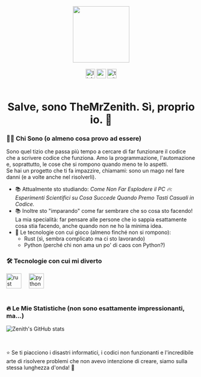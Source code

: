 <div align="center">
  <img height="150" src="https://media.giphy.com/media/M9gbBd9nbDrOTu1Mqx/giphy.gif" />
</div>

<br/>

<div align="center">
  <img src="https://img.shields.io/static/v1?message=LinkedIn&logo=linkedin&label=&color=0077B5&logoColor=white&labelColor=&style=for-the-badge" height="25" alt="linkedin logo" />
  <img src="https://img.shields.io/static/v1?message=Youtube&logo=youtube&label=&color=FF0000&logoColor=white&labelColor=&style=for-the-badge" height="25" alt="youtube logo" />
  <img src="https://img.shields.io/static/v1?message=Twitter&logo=twitter&label=&color=1DA1F2&logoColor=white&labelColor=&style=for-the-badge" height="25" alt="twitter logo" />
</div>

<br/>

<h1 align="center">Salve, sono TheMrZenith. Sì, proprio io. 👋</h1>

### 👩‍💻 Chi Sono (o almeno cosa provo ad essere)

Sono quel tizio che passa più tempo a cercare di far funzionare il codice che a scrivere codice che funziona. Amo la programmazione, l'automazione e, soprattutto, le cose che si rompono quando meno te lo aspetti.  
Se hai un progetto che ti fa impazzire, chiamami: sono un mago nel fare danni (e a volte anche nel risolverli).

- 📚 Attualmente sto studiando: *Come Non Far Esplodere il PC 🔥: Esperimenti Scientifici su Cosa Succede Quando Premo Tasti Casuali in Codice.*
- 📚 Inoltre sto "imparando" come far sembrare che so cosa sto facendo!  
  La mia specialità: far pensare alle persone che io sappia esattamente cosa stia facendo, anche quando non ne ho la minima idea.
- 🧰 Le tecnologie con cui gioco (almeno finché non si rompono):
  - Rust (sì, sembra complicato ma ci sto lavorando)
  - Python (perché chi non ama un po' di caos con Python?)

### 🛠 Tecnologie con cui mi diverto

<div align="left">
  <img src="https://cdn.jsdelivr.net/gh/devicons/devicon/icons/rust/rust-original.svg" height="40" alt="rust logo" />
  <img width="12" />
  <img src="https://cdn.jsdelivr.net/gh/devicons/devicon/icons/python/python-original.svg" height="40" alt="python logo" />
</div>

<br/>

### 🔥 Le Mie Statistiche (non sono esattamente impressionanti, ma...)

![Zenith's GitHub stats](https://github-readme-stats.vercel.app/api?username=TheMrZenith&show_icons=true&theme=dark)

<br/>

⭐ Se ti piacciono i disastri informatici, i codici non funzionanti e l'incredibile arte di risolvere problemi che non avevo intenzione di creare, siamo sulla stessa lunghezza d'onda! 🚀